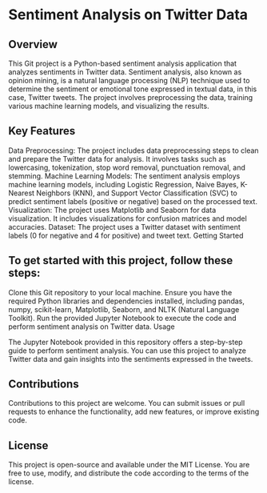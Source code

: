 # Sentiment Analysis on Twitter Data

## Overview

This Git project is a Python-based sentiment analysis application that analyzes sentiments in Twitter data. Sentiment analysis, also known as opinion mining, is a natural language processing (NLP) technique used to determine the sentiment or emotional tone expressed in textual data, in this case, Twitter tweets. The project involves preprocessing the data, training various machine learning models, and visualizing the results.

## Key Features

Data Preprocessing: The project includes data preprocessing steps to clean and prepare the Twitter data for analysis. It involves tasks such as lowercasing, tokenization, stop word removal, punctuation removal, and stemming.
Machine Learning Models: The sentiment analysis employs machine learning models, including Logistic Regression, Naive Bayes, K-Nearest Neighbors (KNN), and Support Vector Classification (SVC) to predict sentiment labels (positive or negative) based on the processed text.
Visualization: The project uses Matplotlib and Seaborn for data visualization. It includes visualizations for confusion matrices and model accuracies.
Dataset: The project uses a Twitter dataset with sentiment labels (0 for negative and 4 for positive) and tweet text.
Getting Started

## To get started with this project, follow these steps:

Clone this Git repository to your local machine.
Ensure you have the required Python libraries and dependencies installed, including pandas, numpy, scikit-learn, Matplotlib, Seaborn, and NLTK (Natural Language Toolkit).
Run the provided Jupyter Notebook to execute the code and perform sentiment analysis on Twitter data.
Usage

The Jupyter Notebook provided in this repository offers a step-by-step guide to perform sentiment analysis. You can use this project to analyze Twitter data and gain insights into the sentiments expressed in the tweets.

## Contributions

Contributions to this project are welcome. You can submit issues or pull requests to enhance the functionality, add new features, or improve existing code.

## License

This project is open-source and available under the MIT License. You are free to use, modify, and distribute the code according to the terms of the license.
